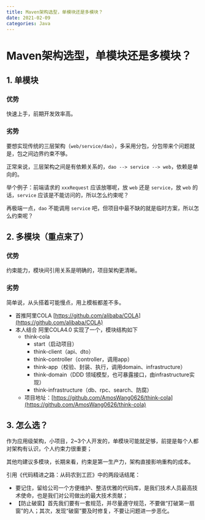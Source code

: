 ```yaml
---
title: Maven架构选型，单模块还是多模块？
date: 2021-02-09
categories: Java
---
```


# Maven架构选型，单模块还是多模块？

## 1. 单模块

### 优势

快速上手，前期开发效率高。

### 劣势

要想实现传统的三层架构（`web/service/dao`），多采用分包，分包带来个问题就是，包之间边界约束不够。

正常来说，三层架构之间是有依赖关系的，`dao --> service --> web`，依赖是单向的。

举个例子：前端请求的 `xxxRequest` 应该放哪呢，放 `web` 还是 `service`，放 `web` 的话，`service` 应该是不能访问的，所以怎么约束呢？

再极端一点，`dao` 不能调用 `service` 吧，但项目中最不缺的就是临时方案，所以怎么约束呢？

## 2. 多模块（重点来了）

### 优势

约束能力，模块间引用关系是明确的，项目架构更清晰。

### 劣势

简单说，从头搭着可能慢点，用上模板都差不多。

- 首推阿里COLA [https://github.com/alibaba/COLA](https://github.com/alibaba/COLA)
- 本人结合 阿里COLA4.0 实现了一个，模块结构如下
    - think-cola
        - start（启动项目）
        - think-client（api、dto）
        - think-controller（controller，调用app）
        - think-app（校验、封装、执行，调用domain、infrastructure）
        - think-domain（DDD 领域模型，也可暴露接口，由infrastructure实现）
        - think-infrastructure（db、rpc、search、防腐）
    - 项目地址：[https://github.com/AmosWang0626/think-cola](https://github.com/AmosWang0626/think-cola)

## 3. 怎么选？

作为应用级架构，小项目，2~3个人开发的，单模块可能就足够，前提是每个人都对架构有认识，个人约束力很重要；

其他均建议多模块，长期来看，约束是第一生产力，架构直接影响重构的成本。

引用《代码精进之路：从码农到工匠》中的两段话结尾：

- 要记住，留给公司一个方便维护、整洁优雅的代码库，是我们技术人员最高技术使命，也是我们对公司做出的最大技术贡献；
- 【防止破窗】首先我们要有一套规范，并尽量遵守规范，不要做“打破第一扇窗”的人；其次，发现“破窗”要及时修复，不要让问题进一步恶化。